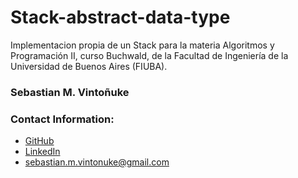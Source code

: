 # Stack-abstract-data-type
Implementacion propia de un Stack para la materia Algoritmos y Programación II, curso Buchwald, de la Facultad de Ingeniería de la Universidad de Buenos Aires (FIUBA).

### Sebastian M. Vintoñuke
### Contact Information:

- [GitHub](https://github.com/SebastianVintonuke)
- [LinkedIn](https://www.linkedin.com/in/sebastian-vintoñuke-7ab06a161/)
- sebastian.m.vintonuke@gmail.com

